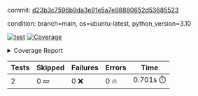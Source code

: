 commit: [d23b3c7596b9da3e91e5a7e98860652d53685523](https://github.com/rcmdnk/python-template/tree/d23b3c7596b9da3e91e5a7e98860652d53685523)

condition: branch=main, os=ubuntu-latest, python_version=3.10

[![test](https://github.com/rcmdnk/python-template/actions/workflows/test.yml/badge.svg)](https://github.com/rcmdnk/python-template/actions/runs/12290198117)
<a href="https://github.com/rcmdnk/python-template/blob/d23b3c7596b9da3e91e5a7e98860652d53685523/README.md"><img alt="Coverage" src="https://img.shields.io/badge/Coverage-100%25-brightgreen.svg" /></a><details><summary>Coverage Report </summary><table><tr><th>File</th><th>Stmts</th><th>Miss</th><th>Cover</th></tr><tbody><tr><td><b>TOTAL</b></td><td><b>4</b></td><td><b>0</b></td><td><b>100%</b></td></tr></tbody></table></details>

| Tests | Skipped | Failures | Errors | Time |
| ----- | ------- | -------- | -------- | ------------------ |
| 2 | 0 :zzz: | 0 :x: | 0 :fire: | 0.701s :stopwatch: |

